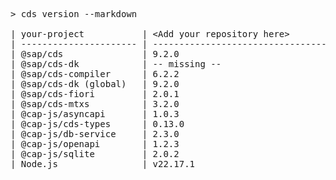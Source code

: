 <!-- this file is automatically generated and updated by a github action -->
<pre class="log">
> cds version --markdown

| your-project           | &lt;Add your repository here&gt;              |
| ---------------------- | --------------------------------------- |
| @sap/cds               | 9.2.0                                   |
| @sap/cds-dk            | -- missing --                           |
| @sap/cds-compiler      | 6.2.2                                   |
| @sap/cds-dk (global)   | 9.2.0                                   |
| @sap/cds-fiori         | 2.0.1                                   |
| @sap/cds-mtxs          | 3.2.0                                   |
| @cap-js/asyncapi       | 1.0.3                                   |
| @cap-js/cds-types      | 0.13.0                                  |
| @cap-js/db-service     | 2.3.0                                   |
| @cap-js/openapi        | 1.2.3                                   |
| @cap-js/sqlite         | 2.0.2                                   |
| Node.js                | v22.17.1                                |
</pre>
